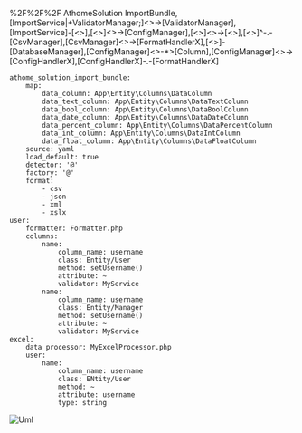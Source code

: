 %2F%2F%2F AthomeSolution ImportBundle, [ImportService|+ValidatorManager;]<>->[ValidatorManager],[ImportService]-[<<DetectorInterface>>],[<<DetectorInterface>>]<>->[ConfigManager],[<<DetectorInterface>>]<>->[<<FormatManagerInterface>>],[<<FormatManagerInterface>>]^-.-[CsvManager],[CsvManager]<>->[FormatHandlerX],[<<FormatManagerInterface>>]-[DatabaseManager],[ConfigManager]<>-*>[Column],[ConfigManager]<>->[ConfigHandlerX],[ConfigHandlerX]-.-[FormatHandlerX]

    athome_solution_import_bundle:
        map:
            data_column: App\Entity\Columns\DataColumn
            data_text_column: App\Entity\Columns\DataTextColumn
            data_bool_column: App\Entity\Columns\DataBoolColumn
            data_date_column: App\Entity\Columns\DataDateColumn
            data_percent_column: App\Entity\Columns\DataPercentColumn
            data_int_column: App\Entity\Columns\DataIntColumn
            data_float_column: App\Entity\Columns\DataFloatColumn
        source: yaml
        load_default: true
        detector: '@'
        factory: '@'
        format:
            - csv
            - json
            - xml
            - xslx
    user:
        formatter: Formatter.php
        columns:
            name:
                column_name: username
                class: Entity/User
                method: setUsername()
                attribute: ~ 
                validator: MyService
            name:
                column_name: username
                class: Entity/Manager
                method: setUsername()
                attribute: ~ 
                validator: MyService
    excel:
        data_processor: MyExcelProcessor.php
        user:
            name:
                column_name: username
                class: ENtity/User
                method: ~
                attribute: username
                type: string
                
                
![Uml](https://www.yuml.me/5d73f1d4.png)